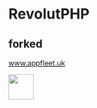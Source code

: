 # RevolutPHP
forked
---
www.appfleet.uk

<img src="https://avatars3.githubusercontent.com/u/25485341?s=200&v=4" width="50"></img>
